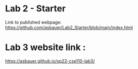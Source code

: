 # Lab 2 - Starter
Link to published webpage: https://github.com/asbauer/Lab2_Starter/blob/main/index.html

# Lab 3 website link :
https://asbauer.github.io/sp22-cse110-lab3/